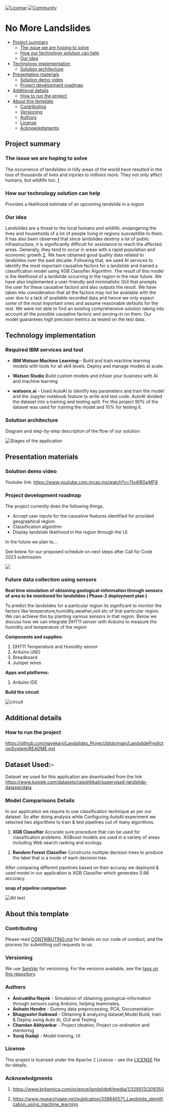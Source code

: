 [![License](https://img.shields.io/badge/License-Apache2-blue.svg)](https://www.apache.org/licenses/LICENSE-2.0) [![Community](https://img.shields.io/badge/Join-Community-blue)](https://developer.ibm.com/callforcode/solutions/projects/get-started/)

# No More Landslides

- [Project summary](#project-summary)
  - [The issue we are hoping to solve](#the-issue-we-are-hoping-to-solve)
  - [How our technology solution can help](#how-our-technology-solution-can-help)
  - [Our idea](#our-idea)
- [Technology implementation](#technology-implementation)
  - [Solution architecture](#solution-architecture)
- [Presentation materials](#presentation-materials)
  - [Solution demo video](#solution-demo-video)
  - [Project development roadmap](#project-development-roadmap)
- [Additional details](#additional-details)
  - [How to run the project](#how-to-run-the-project)
- [About this template](#about-this-template)
  - [Contributing](#contributing)
  - [Versioning](#versioning)
  - [Authors](#authors)
  - [License](#license)
  - [Acknowledgments](#acknowledgments)


## Project summary

### The issue we are hoping to solve
The occurrence of landslides in hilly areas of the world have resulted in the loss of thousands of lives and injuries to millions more. They not only affect humans, but wildlife too.  [1](#acknowledgments)

### How our technology solution can help

Provides a likelihood estimate of an upcoming landslide in a region

### Our idea
Landslides are a threat to the local humans and wildlife, endangering the lives and households of a lot of people living in regions susceptible to them. It has also been observed that since landslides destroy a lot of public infrastructure, it is significantly difficult for assistance to reach the affected areas. Generally, they tend to occur in areas with a rapid population and economic growth  [2](#acknowledgments). We have obtained good quality data related to landslides over the past decade. Following that, we used AI services to identify the most important causative factors for a landslide and trained a classification model using XGB Classifier Algorithm. The result of this model is the likelihood of a landslide occurring in the region in the near future. We have also implemented a user-friendly and minimalistic GUI that prompts the user for these causative factors and also outputs the result. We have taken into consideration that all the factors may not be available with the user due to a lack of available recorded data and hence we only expect some of the most important ones and assume reasonable defaults for the rest. We were not able to find an existing comprehensive solution taking into account all the possible causative factors and zeroing-in on them. Our model guarantees high precision metrics as tested on the test data.

## Technology implementation

### Required IBM services and tool

- **IBM Watson Machine Learning:**- Build and train machine learning models with tools for all skill levels. Deploy and manage models at scale.

- **Watson Studio**
Build custom models and infuse your business with AI and machine learning

- **watsonx.ai**  - Used AutoAI to identify key parameters and train the model and the Jupyter notebook feature to write and test code.
AutoAI divided the dataset into a training and testing split. For this project 90% of the dataset was used for training the model and 10% for testing it.


### Solution architecture

Diagram and step-by-step description of the flow of our solution:

![Stages of the application](./docs/design/stages.svg)


## Presentation materials

### Solution demo video

Youtube link: https://www.youtube.com.mcas.ms/watch?v=7Io4IRGpMF8

### Project development roadmap

The project currently does the following things.

- Accept user inputs for the causative features identified for provided geographical region.
- Classification algorithm
- Display landslide likelihood in the region through the UI.

In the future we plan to...

See below for our proposed schedule on next steps after Call for Code 2023 submission.

![](./docs/design/roadmap.svg)

### Future data collection using sensors
**Real time simulation of obtaining geological-information through sensors of area to be monitored for landslides ( Phase-2 deployment plan )**

To predict the landslides for a particular region its significant to monitor the factors like temperature,humidity,weather,soil etc of
that particular region.
We can achieve this by planting various sensors in that region. Below we discuss how we can integrate DHT11 sensor with Arduino to measure the humidity and temperature of the region

**Components and supplies:**
1. DHT11 Temperature and Humidity sensor
2. Arduino UNO
3. Breadboard
4. Jumper wires

**Apps and platforms:**
1. Arduino IDE

**Build the circuit**

![circuit](https://github.com/AniruddhaNayek/No_more_Landslides/assets/99787465/671bf584-e6e8-49ed-95a9-1759dae11343)

## Additional details

### How to run the project
https://github.com/nayekani/Landslides_Project/blob/main/LandslidePredictionSystem/README.md

## Dataset Used:-
Dataset we used for this application are
downloaded from the link https://www.kaggle.com/datasets/rajeshtikait/supervised-landslide-dataset/data

### Model Comparisons Details
In our application we require to use classification technique as per our dataset. So after doing analysis while Configuring AutoAI experiment we selected two algorithms to train & test pipelines out of many algorithms.
1. **XGB Classifier**
Accurate sure procedure that can be used for classification problems. XGBoost models are used in a variety of areas including Web search ranking and ecology.

2. **Random Forest Classifier**
Constructs multiple decision trees to produce the label that is a mode of each decision tree.

After comparing different pipelines based on their accuray we deployed & used model in our application is XGB Classifier which generates 0.98 accuracy. 

**snap of pipeline comparison**

 ![Alt text](/LandslidePredictionSystem/snapshots/pipeline.png)

## About this template

### Contributing

Please read [CONTRIBUTING.md](CONTRIBUTING.md) for details on our code of conduct, and the process for submitting pull requests to us.

### Versioning

We use [SemVer](http://semver.org/) for versioning. For the versions available, see the [tags on this repository](https://github.com/no-more-landslides/no-more-landslides/tags).

### Authors

- **Aniruddha Nayek** - Simulation of obtaining geological-information through sensors using Arduino, helping teammates.
- **Ashwin Hendre** - Dummy data preprocessing, PCA, Documentation
- **Bhagyashri Gaikwad** - Obtaining & analyzing dataset,Model Build, train & Deploy using Auto AI, GUI and Testing
- **Chandan Abhyankar** - Project ideation, Project co-ordination and mentoring
- **Suraj Gudaji** - Model training, UI


### License

This project is licensed under the Apache 2 License - see the [LICENSE](LICENSE) file for details.

### Acknowledgments

1. https://www.britannica.com/science/landslide#/media/1/329513/209350 

2. https://www.researchgate.net/publication/339840571_Landslide_identification_using_machine_learning
   
